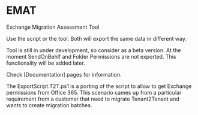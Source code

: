 # EMAT
 Exchange Migration Assessment Tool


Use the script or the tool.
Both will export the same data in different way.

Tool is still in under development, so consider as a beta version.
At the moment SendOnBehlf and Folder Permissions are not exported. This functionality will be added later.


Check [Documentation] pages for information.


The ExportScript.T2T.ps1 is a porting of the script to allow to get Exchange permissions from Office 365.
This scenario cames up from a particular requirement from a customer that need to migrate Tenant2Tenant and wants to create migration batches.


